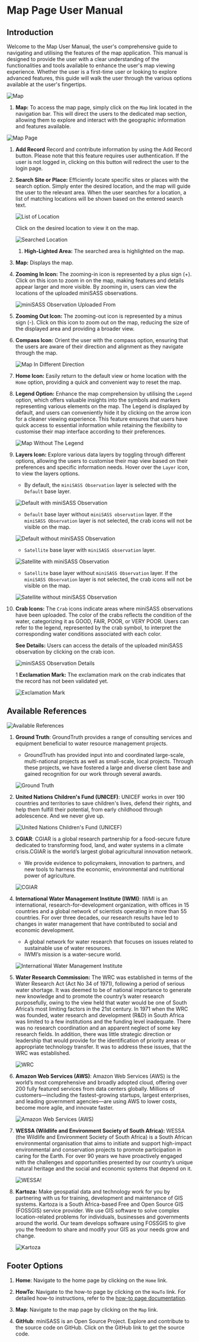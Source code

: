 # Map Page User Manual

## Introduction

Welcome to the Map User Manual, the user's comprehensive guide to navigating and utilising the features of the map application. This manual is designed to provide the user with a clear understanding of the functionalities and tools available to enhance the user's map viewing experience. Whether the user is a first-time user or looking to explore advanced features, this guide will walk the user through the various options available at the user's fingertips.

![Map](./img/map-1.png)

1. **Map:** To access the map page, simply click on the `Map` link located in the navigation bar. This will direct the users to the dedicated map section, allowing them to explore and interact with the geographic information and features available.

![Map Page](./img/map-2.png)

1. **Add Record** Record and contribute information by using the Add Record button. Please note that this feature requires user authentication. If the user is not logged in, clicking on this button will redirect the user to the login page.

2. **Search Site or Place:** Efficiently locate specific sites or places with the search option. Simply enter the desired location, and the map will guide the user to the relevant area. When the user searches for a location, a list of matching locations will be shown based on the entered search text.

    ![List of Location](./img/map-11.png)

    Click on the desired location to view it on the map.

    ![Searched Location](./img/map-12.png)

    1. **High-Lighted Area:** The searched area is highlighted on the map.


3. **Map:** Displays the map.

4. **Zooming In Icon:** The zooming-in icon is represented by a plus sign (+). Click on this icon to zoom in on the map, making features and details appear larger and more visible. By zooming in, users can view the locations of the uploaded miniSASS observations.

    ![miniSASS Observation Uploaded From](./img/map-9.png)


5. **Zooming Out Icon:** The zooming-out icon is represented by a minus sign (-). Click on this icon to zoom out on the map, reducing the size of the displayed area and providing a broader view.

6. **Compass Icon:** Orient the user with the compass option, ensuring that the users are aware of their direction and alignment as they navigate through the map.

    ![Map In Different Direction](./img/map-3.png)

7. **Home Icon:** Easily return to the default view or home location with the `Home` option, providing a quick and convenient way to reset the map.

8. **Legend Option:** Enhance the map comprehension by utilising the `Legend` option, which offers valuable insights into the symbols and markers representing various elements on the map. The Legend is displayed by default, and users can conveniently hide it by clicking on the arrow icon for a cleaner viewing experience. This feature ensures that users have quick access to essential information while retaining the flexibility to customise their map interface according to their preferences.

    ![Map Without The Legend](./img/map-4.png)

9. **Layers Icon:** Explore various data layers by toggling through different options, allowing the users to customise their map view based on their preferences and specific information needs. Hover over the `Layer` icon, to view the layers options.

    - By default, the `miniSASS Observation` layer is selected with the `Default` base layer.

    ![Default with miniSASS Observation](./img/map-5.png)

    - `Default` base layer without `miniSASS observation` layer. If the `miniSASS Observation` layer is not selected, the crab icons will not be visible on the map.

    ![Default without miniSASS Observation](./img/map-6.png)

    - `Satellite` base layer with `miniSASS observation` layer.

    ![Satellite with miniSASS Observation](./img/map-7.png)

    - `Satellite` base layer without `miniSASS Observation` layer. If the `miniSASS Observation` layer is not selected, the crab icons will not be visible on the map.

    ![Satellite without miniSASS Observation](./img/map-8.png)

10. **Crab Icons:** The `Crab` icons indicate areas where miniSASS observations have been uploaded. The color of the crabs reflects the condition of the water, categorizing it as GOOD, FAIR, POOR, or VERY POOR. Users can refer to the legend, represented by the crab symbol, to interpret the corresponding water conditions associated with each color.

    **See Details:** Users can access the details of the uploaded miniSASS observation by clicking on the crab icon.

    ![miniSASS Observation Details](./img/map-10.png)

    1 **Exclamation Mark:** The exclamation mark on the crab indicates that the record has not been validated yet.

    ![Exclamation Mark](./img/map-13.png)

## Available References

![Available References](../img/landing-page-13.png)

1. **Ground Truth**: GroundTruth provides a range of consulting services and equipment beneficial to water resource management projects.

    - GroundTruth has provided input into and coordinated large-scale, multi-national projects as well as small-scale, local projects. Through these projects, we have fostered a large and diverse client base and gained recognition for our work through several awards. 

    ![Ground Truth](../img/landing-page-14.png)

2. **United Nations Children's Fund (UNICEF)**: UNICEF works in over 190 countries and territories to save children's lives, defend their rights, and help them fulfill their potential, from early childhood through adolescence. And we never give up.

    ![United Nations Children's Fund (UNICEF)](../img/landing-page-18.png)

3. **CGIAR**: CGIAR is a global research partnership for a food-secure future dedicated to transforming food, land, and water systems in a climate crisis.CGIAR is the world’s largest global agricultural innovation network.
    - We provide evidence to policymakers, innovation to partners, and new tools to harness the economic, environmental and nutritional power of agriculture.

    ![CGIAR](../img/landing-page-17.png)

4. **International Water Management Institute (IWMI)**: IWMI is an international, research-for-development organization, with offices in 15 countries and a global network of scientists operating in more than 55 countries. For over three decades, our research results have led to changes in water management that have contributed to social and economic development.

    - A global network for water research that focuses on issues related to sustainable use of water resources.
    - IWMI’s mission is a water-secure world.

    ![International Water Management Institute](../img/landing-page-15.png)

5. **Water Research Commission:** The WRC was established in terms of the Water Research Act (Act No 34 of 1971), following a period of serious water shortage. It was deemed to be of national importance to generate new knowledge and to promote the country’s water research purposefully, owing to the view held that water would be one of South Africa’s most limiting factors in the 21st century. In 1971 when the WRC was founded, water research and development (R&D) in South Africa was limited to a few institutions and the funding level inadequate. There was no research coordination and an apparent neglect of some key research fields. In addition, there was little strategic direction or leadership that would provide for the identification of priority areas or appropriate technology transfer. It was to address these issues, that the WRC was established.

    ![WRC](../how-to/img/how-to-12.png)

6. **Amazon Web Services (AWS)**: Amazon Web Services (AWS) is the world’s most comprehensive and broadly adopted cloud, offering over 200 fully featured services from data centers globally. Millions of customers—including the fastest-growing startups, largest enterprises, and leading government agencies—are using AWS to lower costs, become more agile, and innovate faster.

    ![Amazon Web Services (AWS)](../img/landing-page-16.png)

7. **WESSA (Wildlife and Environment Society of South Africa):** WESSA (the Wildlife and Environment Society of South Africa) is a South African environmental organisation that aims to initiate and support high-impact environmental and conservation projects to promote participation in caring for the Earth. For over 90 years we have proactively engaged with the challenges and opportunities presented by our country’s unique natural heritage and the social and economic systems that depend on it.

    ![WESSA!](../how-to/img/how-to-13.png)

8. **Kartoza:** Make geospatial data and technology work for you by partnering with us for training, development and maintenance of GIS systems. Kartoza is a South Africa-based Free and Open Source GIS (FOSSGIS) service provider. We use GIS software to solve complex location-related problems for individuals, businesses and governments around the world. Our team develops software using FOSSGIS to give you the freedom to share and modify your GIS as your needs grow and change.

    ![Kartoza](../how-to/img/how-to-14.png)

## Footer Options

1. **Home**: Navigate to the home page by clicking on the `Home` link.

2. **HowTo**: Navigate to the how-to page by clicking on the `HowTo` link. For detailed how-to instructions, refer to the [how-to page documentation](../how-to/how-to.md).

3. **Map**: Navigate to the map page by clicking on the `Map` link.

4. **GitHub**: miniSASS is an Open Source Project. Explore and contribute to the source code on GitHub. Click on the GitHub link to get the source code.
